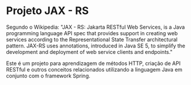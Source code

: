 # Projeto JAX - RS
Segundo o Wikipedia: "JAX - RS: Jakarta RESTful Web Services, is a Java programming language API spec that provides support in creating web services according to the Representational State Transfer architectural pattern. JAX-RS uses annotations, introduced in Java SE 5, to simplify the development and deployment of web service clients and endpoints."

Este é um projeto para aprendizagem de métodos HTTP, criação de API RESTful e outros conceitos relacionados utilizando a linguagem Java em conjunto com o framework Spring.
